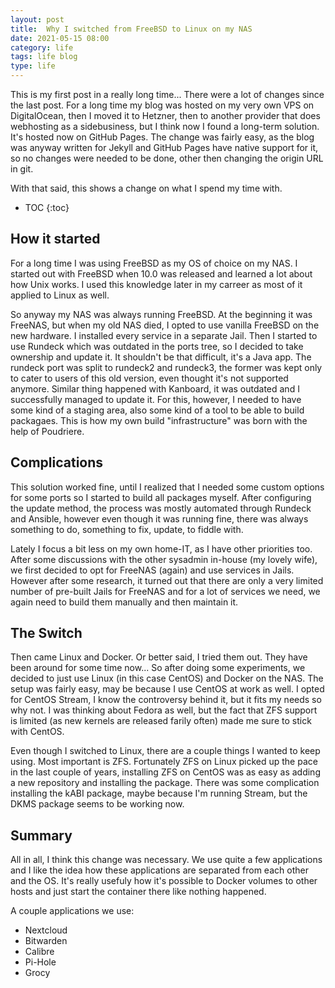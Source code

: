 ```yaml
---
layout:	post
title:	Why I switched from FreeBSD to Linux on my NAS
date: 2021-05-15 08:00
category: life
tags: life blog
type: life
---
```



This is my first post in a really long time... There were a lot of changes since the last post. For a long time my blog was hosted on my very own VPS on DigitalOcean, then I moved it to Hetzner, then to another provider that does webhosting as a sidebusiness, but I think now I found a long-term solution. It's hosted now on GitHub Pages. The change was fairly easy, as the blog was anyway written for Jekyll and GitHub Pages have native support for it, so no changes were needed to be done, other then changing the origin URL in git.

With that said, this shows a change on what I spend my time with.

* TOC
{:toc}

## How it started

For a long time I was using FreeBSD as my OS of choice on my NAS. I started out with FreeBSD when 10.0 was released and learned a lot about how Unix works. I used this knowledge later in my carreer as most of it applied to Linux as well.

So anyway my NAS was always running FreeBSD. At the beginning it was FreeNAS, but when my old NAS died, I opted to use vanilla FreeBSD on the new hardware. I installed every service in a separate Jail. Then I started to use Rundeck which was outdated in the ports tree, so I decided to take ownership and update it. It shouldn't be that difficult, it's a Java app. The rundeck port was split to rundeck2 and rundeck3, the former was kept only to cater to users of this old version, even thought it's not supported anymore. Similar thing happened with Kanboard, it was outdated and I successfully managed to update it. For this, however, I needed to have some kind of a staging area, also some kind of a tool to be able to build packagaes. This is how my own build "infrastructure" was born with the help of Poudriere.

## Complications

This solution worked fine, until I realized that I needed some custom options for some ports so I started to build all packages myself. After configuring the update method, the process was mostly automated through Rundeck and Ansible, however even though it was running fine, there was always something to do, something to fix, update, to fiddle with.

Lately I focus a bit less on my own home-IT, as I have other priorities too. After some discussions with the other sysadmin in-house (my lovely wife), we first decided to opt for FreeNAS (again) and use services in Jails. However after some research, it turned out that there are only a very limited number of pre-built Jails for FreeNAS and for a lot of services we need, we again need to build them manually and then maintain it.

## The Switch

Then came Linux and Docker. Or better said, I tried them out. They have been around for some time now... So after doing some experiments, we decided to just use Linux (in this case CentOS) and Docker on the NAS. The setup was fairly easy, may be because I use CentOS at work as well. I opted for CentOS Stream, I know the controversy behind it, but it fits my needs so why not. I was thinking about Fedora as well, but the fact that ZFS support is limited (as new kernels are released farily often) made me sure to stick with CentOS.

Even though I switched to Linux, there are a couple things I wanted to keep using. Most important is ZFS. Fortunately ZFS on Linux picked up the pace in the last couple of years, installing ZFS on CentOS was as easy as adding a new repository and installing the package. There was some complication installing the kABI package, maybe because I'm running Stream, but the DKMS package seems to be working now.

## Summary

All in all, I think this change was necessary. We use quite a few applications and I like the idea how these applications are separated from each other and the OS. It's really usefuly how it's possible to Docker volumes to other hosts and just start the container there like nothing happened.

A couple applications we use:
- Nextcloud
- Bitwarden
- Calibre
- Pi-Hole
- Grocy
